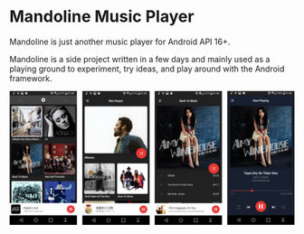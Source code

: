 # Mandoline Music Player

Mandoline is just another music player for Android API 16+. 

Mandoline is a side project written in a few days and mainly used as a playing ground to experiment, try ideas, and play around with the Android framework.

![](https://github.com/songarthur/Mandoline/blob/dev/screenshots/screens.png)
